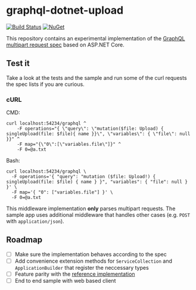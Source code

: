 # graphql-dotnet-upload

[![Build Status](https://dev.azure.com/lassahn/graphql-dotnet-upload/_apis/build/status/JannikLassahn.graphql-dotnet-upload?branchName=master)](https://dev.azure.com/lassahn/graphql-dotnet-upload/_build/latest?definitionId=1&branchName=master)
[![NuGet](https://img.shields.io/nuget/v/GraphQL.Upload.AspNetCore.svg?style=flat)](https://www.nuget.org/packages/GraphQL.Upload.AspNetCore/)

This repository contains an experimental implementation of the [GraphQL multipart request spec](https://github.com/jaydenseric/graphql-multipart-request-spec) based on ASP.NET Core.

## Test it
Take a look at the tests and the sample and run some of the curl requests the spec lists if you are curious.

### cURL
CMD:
```shell
curl localhost:54234/graphql ^
	-F operations="{ \"query\": \"mutation($file: Upload) { singleUpload(file: $file){ name }}\", \"variables\": { \"file\": null }}" ^
	-F map="{\"0\":[\"variables.file\"]}" ^
	-F 0=@a.txt
```
Bash:
```shell
curl localhost:54234/graphql \
  -F operations='{ "query": "mutation ($file: Upload!) { singleUpload(file: $file) { name } }", "variables": { "file": null } }' \
  -F map='{ "0": ["variables.file"] }' \
  -F 0=@a.txt
```

This middleware implementation **only** parses multipart requests. The sample app uses additional middleware that handles other cases (e.g. `POST` with `application/json`).


## Roadmap
- [ ] Make sure the implementation behaves according to the spec
- [ ] Add convenience extension methods for `ServiceCollection` and `ApplicationBuilder` that register the neccessary types
- [ ] Feature parity with the [reference implementation](https://github.com/graphql-dotnet/server)
- [ ] End to end sample with web based client

